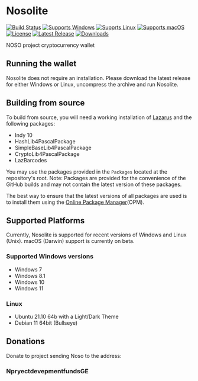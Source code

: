 # Nosolite

[![Build Status](https://github.com/Noso-Project/NosoLite/workflows/Build%20NosoLite/badge.svg?branch=main)](https://github.com/Noso-Project/NosoLite/actions)
[![Supports Windows](https://img.shields.io/badge/support-Windows-blue?logo=Windows)](https://github.com/Noso-Project/NosoLite/releases/latest)
[![Supprts Linux](https://img.shields.io/badge/support-Linux-yellow?logo=Linux)](https://github.com/Noso-Project/NosoLite/releases/latest)
[![Supports macOS](https://img.shields.io/badge/support-macOS-black?logo=macOS)](https://github.com/Noso-Project/NosoLite/releases/latest)
[![License](https://img.shields.io/github/license/Noso-Project/NosoLite)](https://github.com/Noso-Project/NosoLite/blob/master/LICENSE)
[![Latest Release](https://img.shields.io/github/v/release/Noso-Project/NosoLite?label=latest%20release)](https://github.com/Noso-Project/NosoLite/releases/latest)
[![Downloads](https://img.shields.io/github/downloads/Noso-Project/NosoLite/total)](https://github.com/Noso-Project/NosoLite/releases)

NOSO project cryptocurrency wallet

## Running the wallet

Nosolite does not require an installation. Please download the latest release for either Windows or Linux, uncompress the archive and run Nosolite.

## Building from source

To build from source, you will need a working installation of [Lazarus](https://www.lazarus-ide.org/index.php?page=downloads) and the following packages:

- Indy 10
- HashLib4PascalPackage
- SimpleBaseLib4PascalPackage
- CryptoLib4PascalPackage
- LazBarcodes

You may use the packages provided in the `Packages` located at the repository's root. Note: Packages are provided for the convenience of the GitHub builds and may not contain the latest version of these packages.

The best way to ensure that the latest versions of all packages are used is to install them using the [Online Package Manager](https://wiki.freepascal.org/Online_Package_Manager)(OPM).

## Supported Platforms

Currently, Nosolite is supported for recent versions of Windows and Linux (Unix). macOS (Darwin) support is currently on beta.

### Supported Windows versions

- Windows 7
- Windows 8.1
- Windows 10
- Windows 11

### Linux

- Ubuntu 21.10 64b with a Light/Dark Theme
- Debian 11 64bit (Bullseye)


## Donations

Donate to project sending Noso to the address:

### NpryectdevepmentfundsGE
